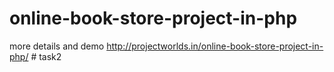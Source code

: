 # online-book-store-project-in-php

more details and demo http://projectworlds.in/online-book-store-project-in-php/
#   t a s k 2  
 